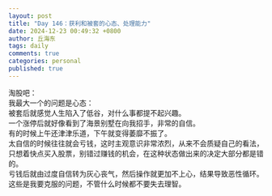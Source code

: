 ```yaml
---
layout: post
title: "Day 146：获利和被套的心态、处理能力"
date: 2024-12-23 00:49:32 +0800
author: 丘海东 
tags: daily
comments: true
categories: personal
published: true
---
```

淘股吧：  
我最大一个的问题是心态：  
被套后就感觉人生陷入了低谷，对什么事都提不起兴趣。  
一个涨停后就好像看到了海景别墅在向我招手，非常的自信。  
有的时候上午还津津乐道，下午就变得萎靡不振了。  
太自信的时候往往就会亏钱，这时主观意识非常浓烈，从来不会质疑自己的看法，只想着快点买入股票，别错过赚钱的机会，在这种状态做出来的决定大部分都是错的。  
亏钱后就由过度自信转为灰心丧气，然后操作就更加不上心，结果导致恶性循环。  
这些是我要克服的问题，不管什么时候都不要失去理智。
